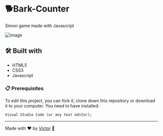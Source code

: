 # 🐕Bark-Counter
Simon game made with Javascript

![image](https://user-images.githubusercontent.com/101783823/166391391-888ab94e-e4c5-4c07-b14d-629413f3d03d.png)

## 🛠️ Built with

* HTML5
* CSS3
* Javascript

### 📋 Prerequisites

To edit this project, you can fork it, clone down this repository or download it to your computer. You need to have installed:

```
Visual Studio Code (or any text editor);
```

---
Made with ❤️ by [Victor](https://github.com/V1ctorBarbosa) 🐶
